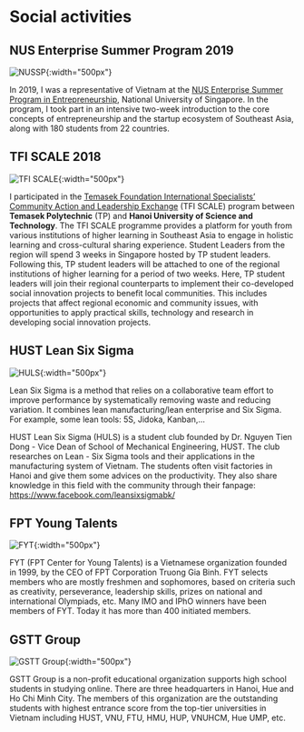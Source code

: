 # Social activities

## NUS Enterprise Summer Program 2019

![NUSSP](/assets/social/images/nussp.jpg){:width="500px"}

In 2019, I was a representative of Vietnam at the [NUS Enterprise Summer Program in Entrepreneurship](https://enterprise.nus.edu.sg/education-programmes/summer-programme/), National University of Singapore. In the program, I took part in an intensive two-week introduction to the core concepts of entrepreneurship and the startup ecosystem of Southeast Asia, along with 180 students from 22 countries.


## TFI SCALE 2018

![TFI SCALE](/assets/social/images/tfi_scale.jpg){:width="500px"}

I participated in the [Temasek Foundation International Specialists’ Community Action and Leadership Exchange](https://www.facebook.com/TFISCALE.HUST/) (TFI SCALE) program between **Temasek Polytechnic** (TP) and **Hanoi University of Science and Technology**. The TFI SCALE programme provides a platform for youth from various institutions of higher learning in Southeast Asia to engage in holistic learning and cross-cultural sharing experience. Student Leaders from the region will spend 3 weeks in Singapore hosted by TP student leaders. Following this, TP student leaders will be attached to one of the regional institutions of higher learning for a period of two weeks. Here, TP student leaders will join their regional counterparts to implement their co-developed social innovation projects to benefit local communities. This includes projects that affect regional economic and community issues, with opportunities to apply practical skills, technology and research in developing social innovation projects.

## HUST Lean Six Sigma

![HULS](/assets/social/images/huls.jpg){:width="500px"}

Lean Six Sigma is a method that relies on a collaborative team effort to improve performance by systematically removing waste and reducing variation. It combines lean manufacturing/lean enterprise and Six Sigma. For example, some lean tools: 5S, Jidoka, Kanban,...

HUST Lean Six Sigma (HULS) is a student club founded by Dr. Nguyen Tien Dong - Vice Dean of School of Mechanical Engineering, HUST. The club researches on Lean - Six Sigma tools and their applications in the manufacturing system of Vietnam. The students often visit factories in Hanoi and give them some advices on the productivity. They also share knowledge in this field with the community through their fanpage: https://www.facebook.com/leansixsigmabk/

## FPT Young Talents

![FYT](/assets/social/images/fyt.jpg){:width="500px"}

FYT (FPT Center for Young Talents) is a Vietnamese organization founded in 1999, by the CEO of FPT Corporation Truong Gia Binh. FYT selects members who are mostly freshmen and sophomores, based on criteria such as creativity, perseverance, leadership skills, prizes on national and international Olympiads, etc. Many IMO and IPhO winners have been members of FYT. Today it has more than 400 initiated members.


## GSTT Group

![GSTT Group](/assets/social/images/gstt.jpg){:width="500px"}

GSTT Group is a non-profit educational organization supports high school students in studying online. There are three headquarters in Hanoi, Hue and Ho Chi Minh City. The members of this organization are the outstanding students with highest entrance score from the top-tier universities in Vietnam including HUST, VNU, FTU, HMU, HUP, VNUHCM, Hue UMP, etc.